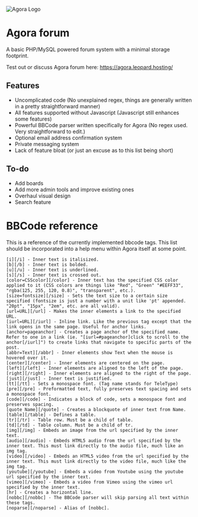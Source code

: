 ![Agora Logo](https://agora.leopard.hosting/style/logo.png)
# Agora forum
A basic PHP/MySQL powered forum system with a minimal storage footprint.

Test out or discuss Agora forum here: https://agora.leopard.hosting/

## Features
 - Uncomplicated code (No unexplained regex, things are generally written in a pretty straightforward manner)
 - All features supported without Javascript (Javascript still enhances some features)
 - Powerful BBCode parser written specifically for Agora (No regex used. Very straightforward to edit.)
 - Optional email address confirmation system
 - Private messaging system
 - Lack of feature bloat (or just an excuse as to this list being short)

## To-do
 - Add boards  
 - Add more admin tools and improve existing ones  
 - Overhaul visual design
 - Search feature

# BBCode reference
This is a reference of the currently implemented bbcode tags. This list should be incorporated into a help menu within Agora itself at some point.

```
[i][/i] - Inner text is italisized.
[b][/b] - Inner text is bolded.
[u][/u] - Inner text is underlined.
[s][/s] - Inner text is crossed out.
[color=CSScolor][/color] - Inner text has the specified CSS color applied to it (CSS colors are things like "Red", "Green" "#EEFF33", "rgba(125, 255, 120, 0.8)", "transparent", etc.).
[size=fontsize][/size] - Sets the text size to a certain size specified (fontsize is just a number with a unit like 'pt' appended. "20pt", "15px", "2em", etc. are all valid).
[url=URL][/url] - Makes the inner elements a link to the specified URL.
[iurl=URL][/iurl] - Inline link. Like the previous tag except that the link opens in the same page. Useful for anchor links.
[anchor=pageanchor] - Creates a page anchor of the specified name. Refer to one in a link (ie. "[iurl=#pageanchor]click to scroll to the anchor[/iurl]") to create links that navigate to specific parts of the post.
[abbr=Text][/abbr] - Inner elements show Text when the mouse is hovered over it.
[center][/center] - Inner elements are centered on the page.
[left][/left] - Inner elements are aligned to the left of the page.
[right][/right] - Inner elements are aligned to the right of the page.
[just][/just] - Inner text is justified.
[tt][/tt] - Sets a monospace font. (Tag name stands for TeleType)
[pre][/pre] - Preformatted text, fully preserves text spacing and sets a monospace font.
[code][/code] - Indicates a block of code, sets a monospace font and preserves spacing.
[quote Name][/quote] - Creates a blockquote of inner text from Name.
[table][/table] - Defines a table.
[tr][/tr] - Table row. Must be a child of table.
[td][/td] - Table column. Must be a child of tr.
[img][/img] - Embeds an image from the url specified by the inner text.
[audio][/audio] - Embeds HTML5 audio from the url specified by the inner text. This must link directly to the audio file, much like an img tag.
[video][/video] - Embeds an HTML5 video from the url specified by the inner text. This must link directly to the video file, much like the img tag.
[youtube][/youtube] - Embeds a video from Youtube using the youtube url specified by the inner text.
[vimeo][/vimeo] - Embeds a video from Vimeo using the vimeo url specified by the inner text.
[hr] - Creates a horizontal line.
[nobbc][/nobbc] - The BBCode parser will skip parsing all text within these tags.
[noparse][/noparse] - Alias of [nobbc].
```